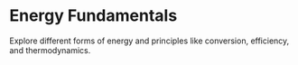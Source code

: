 # Energy Fundamentals

Explore different forms of energy and principles like conversion, efficiency, and thermodynamics.